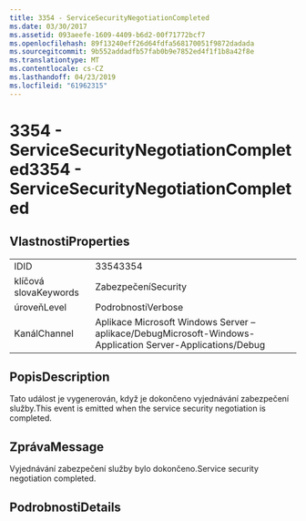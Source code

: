 ```yaml
---
title: 3354 - ServiceSecurityNegotiationCompleted
ms.date: 03/30/2017
ms.assetid: 093aeefe-1609-4409-b6d2-00f71772bcf7
ms.openlocfilehash: 89f13240eff26d64fdfa568170051f9872dadada
ms.sourcegitcommit: 9b552addadfb57fab0b9e7852ed4f1f1b8a42f8e
ms.translationtype: MT
ms.contentlocale: cs-CZ
ms.lasthandoff: 04/23/2019
ms.locfileid: "61962315"
---
```

# <a name="3354---servicesecuritynegotiationcompleted"></a><span data-ttu-id="a98ae-102">3354 - ServiceSecurityNegotiationCompleted</span><span class="sxs-lookup"><span data-stu-id="a98ae-102">3354 - ServiceSecurityNegotiationCompleted</span></span>
## <a name="properties"></a><span data-ttu-id="a98ae-103">Vlastnosti</span><span class="sxs-lookup"><span data-stu-id="a98ae-103">Properties</span></span>  
  
|||  
|-|-|  
|<span data-ttu-id="a98ae-104">ID</span><span class="sxs-lookup"><span data-stu-id="a98ae-104">ID</span></span>|<span data-ttu-id="a98ae-105">3354</span><span class="sxs-lookup"><span data-stu-id="a98ae-105">3354</span></span>|  
|<span data-ttu-id="a98ae-106">klíčová slova</span><span class="sxs-lookup"><span data-stu-id="a98ae-106">Keywords</span></span>|<span data-ttu-id="a98ae-107">Zabezpečení</span><span class="sxs-lookup"><span data-stu-id="a98ae-107">Security</span></span>|  
|<span data-ttu-id="a98ae-108">úroveň</span><span class="sxs-lookup"><span data-stu-id="a98ae-108">Level</span></span>|<span data-ttu-id="a98ae-109">Podrobnosti</span><span class="sxs-lookup"><span data-stu-id="a98ae-109">Verbose</span></span>|  
|<span data-ttu-id="a98ae-110">Kanál</span><span class="sxs-lookup"><span data-stu-id="a98ae-110">Channel</span></span>|<span data-ttu-id="a98ae-111">Aplikace Microsoft Windows Server – aplikace/Debug</span><span class="sxs-lookup"><span data-stu-id="a98ae-111">Microsoft-Windows-Application Server-Applications/Debug</span></span>|  
  
## <a name="description"></a><span data-ttu-id="a98ae-112">Popis</span><span class="sxs-lookup"><span data-stu-id="a98ae-112">Description</span></span>  
 <span data-ttu-id="a98ae-113">Tato událost je vygenerován, když je dokončeno vyjednávání zabezpečení služby.</span><span class="sxs-lookup"><span data-stu-id="a98ae-113">This event is emitted when the service security negotiation is completed.</span></span>  
  
## <a name="message"></a><span data-ttu-id="a98ae-114">Zpráva</span><span class="sxs-lookup"><span data-stu-id="a98ae-114">Message</span></span>  
 <span data-ttu-id="a98ae-115">Vyjednávání zabezpečení služby bylo dokončeno.</span><span class="sxs-lookup"><span data-stu-id="a98ae-115">Service security negotiation completed.</span></span>  
  
## <a name="details"></a><span data-ttu-id="a98ae-116">Podrobnosti</span><span class="sxs-lookup"><span data-stu-id="a98ae-116">Details</span></span>
